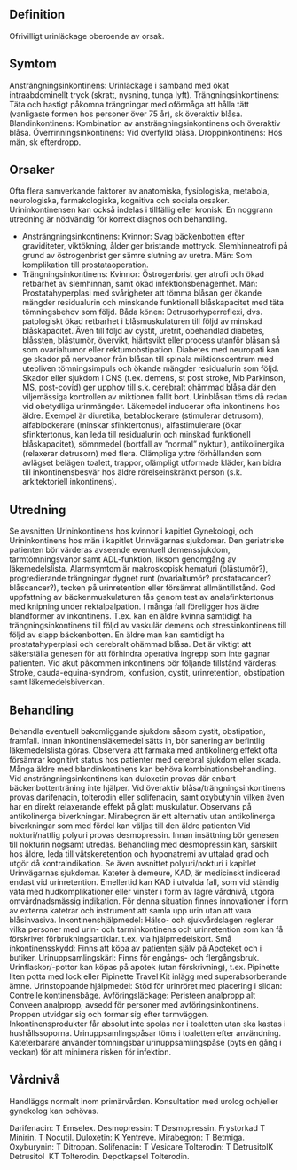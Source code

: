 ## Definition

Ofrivilligt urinläckage oberoende av orsak.

## Symtom

Ansträngningsinkontinens: Urinläckage i samband med ökat intraabdominellt tryck (skratt, nysning, tunga lyft).
Trängningsinkontinens: Täta och hastigt påkomna trängningar med oförmåga att hålla tätt (vanligaste formen hos personer över 75 år), sk överaktiv blåsa.
Blandinkontinens: Kombination av ansträngningsinkontinens och överaktiv blåsa.
Överrinningsinkontinens: Vid överfylld blåsa.
Droppinkontinens: Hos män, sk efterdropp.

## Orsaker

Ofta flera samverkande faktorer av anatomiska, fysiologiska, metabola, neurologiska, farmakologiska, kognitiva och sociala orsaker. Urininkontinensen kan också indelas i tillfällig eller kronisk. En noggrann utredning är nödvändig för korrekt diagnos och behandling.
* Ansträngningsinkontinens: Kvinnor: Svag bäckenbotten efter graviditeter, viktökning, ålder ger bristande mottryck. Slemhinneatrofi på grund av östrogenbrist ger sämre slutning av uretra. Män: Som komplikation till prostataoperation.
* Trängningsinkontinens: Kvinnor: Östrogenbrist ger atrofi och ökad retbarhet av slemhinnan, samt ökad infektionsbenägenhet.
Män: Prostatahyperplasi med svårigheter att tömma blåsan ger ökande mängder residualurin och minskande funktionell blåskapacitet med täta tömningsbehov som följd.
Båda könen: Detrusorhyperreflexi, dvs. patologiskt ökad retbarhet i blåsmuskulaturen till följd av minskad blåskapacitet. Även till följd av cystit, uretrit, obehandlad diabetes, blåssten, blåstumör, övervikt, hjärtsvikt eller process utanför blåsan så som ovarialtumor eller rektumobstipation. Diabetes med neuropati kan ge skador på nervbanor från blåsan till spinala miktionscentrum med utebliven tömningsimpuls och ökande mängder residualurin som följd. Skador eller sjukdom i CNS (t.ex. demens, st post stroke, Mb Parkinson, MS, post-covid) ger upphov till s.k. cerebralt ohämmad blåsa där den viljemässiga kontrollen av miktionen fallit bort. Urinblåsan töms då redan vid obetydliga urinmängder.
Läkemedel inducerar ofta inkontinens hos äldre. Exempel är diuretika, betablockerare (stimulerar detrusorn), alfablockerare (minskar sfinktertonus), alfastimulerare (ökar sfinktertonus, kan leda till residualurin och minskad funktionell blåskapacitet), sömnmedel (bortfall av ”normal” nykturi), antikolinergika (relaxerar detrusorn) med flera.
Olämpliga yttre förhållanden som avlägset belägen toalett, trappor, olämpligt utformade kläder, kan bidra till inkontinensbesvär hos äldre rörelseinskränkt person (s.k. arkitektoriell inkontinens).

## Utredning

Se avsnitten Urininkontinens hos kvinnor i kapitlet Gynekologi, och Urininkontinens hos män i kapitlet Urinvägarnas sjukdomar.
Den geriatriske patienten bör värderas avseende eventuell demenssjukdom, tarmtömningsvanor samt ADL-funktion, liksom genomgång av läkemedelslista. Alarmsymtom är makroskopisk hematuri (blåstumör?), progredierande trängningar dygnet runt (ovarialtumör? prostatacancer? blåscancer?), tecken på urinretention eller försämrat allmäntillstånd.
God uppfattning av bäckenmuskulaturen fås genom test av analsfinktertonus med knipning under rektalpalpation. I många fall föreligger hos äldre blandformer av inkontinens. T.ex. kan en äldre kvinna samtidigt ha trängningsinkontinens till följd av vaskulär demens och stressinkontinens till följd av slapp bäckenbotten. En äldre man kan samtidigt ha prostatahyperplasi och cerebralt ohämmad blåsa. Det är viktigt att säkerställa genesen för att förhindra operativa ingrepp som inte gagnar patienten. Vid akut påkommen inkontinens bör följande tillstånd värderas: Stroke, cauda-equina-syndrom, konfusion, cystit, urinretention, obstipation samt läkemedelsbiverkan.

## Behandling

Behandla eventuell bakomliggande sjukdom såsom cystit, obstipation, framfall. Innan inkontinensläkemedel sätts in, bör sanering av befintlig läkemedelslista göras. Observera att farmaka med antikolinerg effekt ofta försämrar kognitivt status hos patienter med cerebral sjukdom eller skada. Många äldre med blandinkontinens kan behöva kombinationsbehandling.
Vid ansträngningsinkontinens kan duloxetin provas där enbart bäckenbottenträning inte hjälper.
Vid överaktiv blåsa/trängningsinkontinens provas darifenacin, tolterodin eller solifenacin, samt oxybutynin vilken även har en direkt relaxerande effekt på glatt muskulatur. Observans på antikolinerga biverkningar. Mirabegron är ett alternativ utan antikolinerga biverkningar som med fördel kan väljas till den äldre patienten
Vid nokturi/nattlig polyuri provas desmopressin. Innan insättning bör genesen till nokturin nogsamt utredas. Behandling med desmopressin kan, särskilt hos äldre, leda till vätskeretention och hyponatremi av uttalad grad och utgör då kontraindikation. Se även avsnittet polyuri/nokturi i kapitlet Urinvägarnas sjukdomar.
Kateter à demeure, KAD, är medicinskt indicerad endast vid urinretention. Emellertid kan KAD i utvalda fall, som vid ständig väta med hudkomplikationer eller vinster i form av lägre vårdnivå, utgöra omvårdnadsmässig indikation. För denna situation finnes innovationer i form av externa katetrar och instrument att samla upp urin utan att vara blåsinvasiva.
Inkontinenshjälpmedel: Hälso- och sjukvårdslagen reglerar vilka personer med urin- och tarminkontinens och urinretention som kan få förskrivet förbrukningsartiklar. t.ex. via hjälpmedelskort.
Små inkontinensskydd: Finns att köpa av patienten själv på Apoteket och i butiker.
Urinuppsamlingskärl: Finns för engångs- och flergångsbruk. Urinflaskor/-pottor kan köpas på apotek (utan förskrivning), t.ex. Pipinette liten potta med lock eller Pipinette Travel Kit inlägg med superabsorberande ämne.
Urinstoppande hjälpmedel: Stöd för urinröret med placering i slidan: Contrelle kontinensbåge.
Avföringsläckage: Peristeen analpropp alt Conveen analpropp, avsedd för personer med avföringsinkontinens. Proppen utvidgar sig och formar sig efter tarmväggen.
Inkontinensprodukter får absolut inte spolas ner i toaletten utan ska kastas i hushållssoporna. Urinuppsamlingspåsar töms i toaletten efter användning. Kateterbärare använder tömningsbar urinuppsamlingspåse (byts en gång i veckan) för att minimera risken för infektion.

## Vårdnivå

Handläggs normalt inom primärvården. Konsultation med urolog och/eller gynekolog kan behövas.


Darifenacin: T Emselex.
Desmopressin: T Desmopressin. Frystorkad T Minirin. T Nocutil.
Duloxetin: K Yentreve.
Mirabegron: T Betmiga.
Oxyburynin: T Ditropan.
Solifenacin: T Vesicare
Tolterodin: T DetrusitolK Detrusitol  KT Tolterodin. Depotkapsel Tolterodin.


